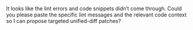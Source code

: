 It looks like the lint errors and code snippets didn’t come through. Could you please paste the specific lint messages and the relevant code context so I can propose targeted unified-diff patches?